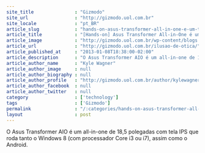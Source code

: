 ```yaml
---
site_title               : "Gizmodo"
site_url                 : "http://gizmodo.uol.com.br"
site_locale              : "pt_BR"
article_slug             : "hands-on-asus-transformer-all-in-one-e-um-tablet-gigante-removivel-que-roda-windows-8-e-android"
article_title            : "[Hands-on] Asus Transformer All-in-One é um tablet gigante removível que roda Windows 8 e Android"
article_image            : "http://gizmodo.uol.com.br/wp-content/blogs.dir/8/files/2016/09/grafite-e1474041456387.jpg"
article_url              : "http://gizmodo.uol.com.br/ilusao-de-otica/"
article_published_at     : "2013-01-08T18:38:00-02:00"
article_description      : "O Asus Transformer AIO é um all-in-one de 18,5 polegadas com tela IPS que roda tanto o Windows 8 (com processador Core i3 ou i7), assim como o Android."
article_author_name      : "Kyle Wagner"
article_author_image     : null
article_author_biography : null
article_author_profile   : "http://gizmodo.uol.com.br/author/kylewagner/"
article_author_facebook  : null
article_author_twitter   : null
category                 : ['technology']
tags                     : ['Gizmodo']
permalink                : "/:categories/hands-on-asus-transformer-all-in-one-e-um-tablet-gigante-removivel-que-roda-windows-8-e-android/"
layout                   : post
---
```


O Asus Transformer AIO é um all-in-one de 18,5 polegadas com tela IPS que roda tanto o Windows 8 (com processador Core i3 ou i7), assim como o Android.
